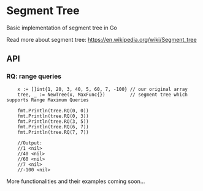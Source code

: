 # Segment Tree

Basic implementation of segment tree in Go 

Read more about segment tree: https://en.wikipedia.org/wiki/Segment_tree

## API

### RQ: range queries
```
	x := []int{1, 20, 3, 40, 5, 60, 7, -100} // our original array
	tree, _ := NewTree(x, MaxFunc{})         // segment tree which supports Range Maximum Queries

	fmt.Println(tree.RQ(0, 0))
	fmt.Println(tree.RQ(0, 3))
	fmt.Println(tree.RQ(3, 5))
	fmt.Println(tree.RQ(6, 7))
	fmt.Println(tree.RQ(7, 7))

	//Output:
	//1 <nil>
	//40 <nil>
	//60 <nil>
	//7 <nil>
	//-100 <nil>
```

More functionalities and their examples coming soon...
